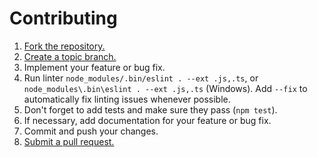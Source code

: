 # Contributing

1. [Fork the repository.][fork]
2. [Create a topic branch.][branch]
3. Implement your feature or bug fix.
4. Run linter `node_modules/.bin/eslint . --ext .js,.ts`, or `node_modules\.bin\eslint . --ext .js,.ts` (Windows). Add `--fix` to automatically fix linting issues whenever possible.
5. Don't forget to add tests and make sure they pass (`npm test`).
6. If necessary, add documentation for your feature or bug fix.
7. Commit and push your changes.
8. [Submit a pull request.][pr]

[fork]: http://help.github.com/fork-a-repo/
[branch]: https://help.github.com/en/github/collaborating-with-issues-and-pull-requests/about-branches
[pr]: https://help.github.com/en/github/collaborating-with-issues-and-pull-requests/about-pull-requests
